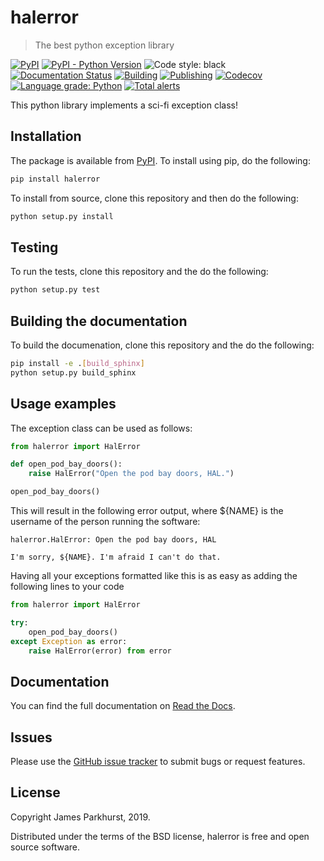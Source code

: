 # halerror
> The best python exception library

[![PyPI](https://img.shields.io/pypi/v/halerror.svg)](https://pypi.org/project/halerror/)
[![PyPI - Python Version](https://img.shields.io/pypi/pyversions/halerror.svg)](https://pypi.org/project/halerror/)
![Code style: black](https://img.shields.io/badge/code%20style-black-000000.svg)
[![Documentation Status](https://readthedocs.org/projects/halerror/badge/?version=latest)](https://halerror.readthedocs.io/en/latest/)
[![Building](https://github.com/jmp1985/halerror/actions/workflows/python-package.yml/badge.svg)](https://github.com/jmp1985/halerror/actions/workflows/python-package.yml)
[![Publishing](https://github.com/jmp1985/halerror/actions/workflows/python-publish.yml/badge.svg)](https://github.com/jmp1985/halerror/actions/workflows/python-publish.yml)
[![Codecov](https://img.shields.io/codecov/c/github/jmp1985/halerror.svg)](https://codecov.io/gh/jmp1985/halerror)
[![Language grade: Python](https://img.shields.io/lgtm/grade/python/g/jmp1985/halerror.svg?logo=lgtm&logoWidth=18)](https://lgtm.com/projects/g/jmp1985/halerror/context:python)
[![Total alerts](https://img.shields.io/lgtm/alerts/g/jmp1985/halerror.svg?logo=lgtm&logoWidth=18)](https://lgtm.com/projects/g/jmp1985/halerror/alerts/)

This python library implements a sci-fi exception class!

## Installation

The package is available from [PyPI](https://pypi.org/project/halerror/0.4.0/).
To install using pip, do the following:

```sh
pip install halerror
```

To install from source, clone this repository and then do the following:

```sh
python setup.py install
```

## Testing

To run the tests, clone this repository and the do the following:

```sh
python setup.py test
```

## Building the documentation

To build the documenation, clone this repository and the do the following:

```sh
pip install -e .[build_sphinx]
python setup.py build_sphinx
```

## Usage examples

The exception class can be used as follows:

```python
from halerror import HalError

def open_pod_bay_doors():
    raise HalError("Open the pod bay doors, HAL.")

open_pod_bay_doors()
```

This will result in the following error output, where ${NAME} is the username
of the person running the software:

```
halerror.HalError: Open the pod bay doors, HAL

I'm sorry, ${NAME}. I'm afraid I can't do that.
```

Having all your exceptions formatted like this is as easy as adding the
following lines to your code

```python
from halerror import HalError

try:
    open_pod_bay_doors()
except Exception as error:
    raise HalError(error) from error
```

## Documentation

You can find the full documentation on [Read the Docs](https://halerror.readthedocs.io/en/latest).

## Issues

Please use the [GitHub issue tracker](https://github.com/jmp1985/halerror/issues) to submit bugs or request features.

## License

Copyright James Parkhurst, 2019.

Distributed under the terms of the BSD license, halerror is free and open source software.
